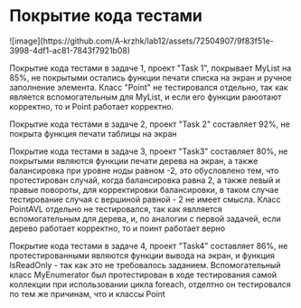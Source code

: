 <h1 style="align: center;"> Покрытие кода тестами </h1>
![image](https://github.com/A-krzhk/lab12/assets/72504907/9f83f51e-3998-4df1-ac81-7843f7921b08)
<p>Покрытие кода тестами в задаче 1, проект "Task 1", покрывает MyList на 85%, не покрытыми остались функции печати списка на экран и ручное заполнение элемента. Класс "Point" не тестировался отдельно, так как является вспомогательным для MyList, и если его функции раюотают корректно, то и Point работает корректно.</p>
<p>Покрытие кода тестами в задаче 2, проект "Task 2" составляет 92%, не покрыта функция печати таблицы на экран</p>
<p>Покрытие кода тестами в задаче 3, проект "Task3" составляет 80%, не покрытыми являются функции печати дерева на экран, а также балансировка при уровне ноды равном -2, это обусловлено тем, что протестирован случай, когда балансировка равна 2, а также левый и правые повороты, для корректировки балансировки, в таком случае тестирование случая с вершиной равной - 2 не имеет смысла. Класс PointAVL отдельно не тестировался, так как явлляется вспомогательным для дерева, и, по аналогии с первой задачей, если дерево работает корректно, то и поинт работает верно</p>
<p>Покрытие кода тестами в задаче 4, проект "Task4" составляет 86%, не протестированными являются функции вывода на экран, и функция IsReadOnly - так как это не требовалось заданием. Вспомогательный класс MyEnumerator был протестирован в ходе тестирования самой коллекции при использовании цикла foreach, отделтно он тестировался по тем же причинам, что и классы Point</p>
